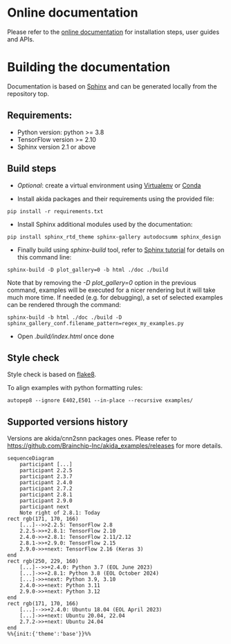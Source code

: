 # Online documentation
Please refer to the [online documentation](https://doc.brainchipinc.com/) for
installation steps, user guides and APIs.

# Building the documentation
Documentation is based on [Sphinx](https://www.sphinx-doc.org/en/master/) and
can be generated locally from the repository top.

## Requirements:
* Python version: python >= 3.8
* TensorFlow version >= 2.10
* Sphinx version 2.1 or above

## Build steps
* *Optional*: create a virtual environment using
[Virtualenv](https://virtualenv.pypa.io/en/latest/) or
[Conda](https://docs.conda.io/en/latest/)

* Install akida packages and their requirements using the provided file:
~~~~
pip install -r requirements.txt
~~~~

* Install Sphinx additional modules used by the documentation:
~~~~
pip install sphinx_rtd_theme sphinx-gallery autodocsumm sphinx_design
~~~~

* Finally build using *sphinx-build* tool, refer to
[Sphinx tutorial](https://matplotlib.org/sampledoc/) for details on this command
line:
~~~~
sphinx-build -D plot_gallery=0 -b html ./doc ./build
~~~~

Note that by removing the *-D plot_gallery=0* option in the previous command,
examples will be executed for a nicer rendering but it will take much more time.
If needed (e.g. for debugging), a set of selected examples can be rendered through the command:
~~~~
sphinx-build -b html ./doc ./build -D sphinx_gallery_conf.filename_pattern=regex_my_examples.py
~~~~

* Open *.build/index.html* once done

## Style check

Style check is based on [flake8](https://flake8.pycqa.org/en/latest/).

To align examples with python formatting rules:

```
autopep8 --ignore E402,E501 --in-place --recursive examples/
```

## Supported versions history
Versions are akida/cnn2snn packages ones. Please refer to https://github.com/Brainchip-Inc/akida_examples/releases for more details.

```mermaid
sequenceDiagram
    participant [...]
    participant 2.2.5
    participant 2.3.7
    participant 2.4.0
    participant 2.7.2
    participant 2.8.1
    participant 2.9.0
    participant next
    Note right of 2.8.1: Today
rect rgb(171, 170, 166)
    [...]-->>2.2.5: TensorFlow 2.8
    2.2.5->>+2.8.1: TensorFlow 2.10
    2.4.0->>+2.8.1: TensorFlow 2.11/2.12
    2.8.1->>+2.9.0: TensorFlow 2.15
    2.9.0->>+next: TensorFlow 2.16 (Keras 3)
end
rect rgb(250, 229, 160)
    [...]-->>+2.4.0: Python 3.7 (EOL June 2023)
    [...]->>+2.8.1: Python 3.8 (EOL October 2024)
    [...]->>+next: Python 3.9, 3.10
    2.4.0->>+next: Python 3.11
    2.9.0->>+next: Python 3.12
end
rect rgb(171, 170, 166)
    [...]-->>+2.4.0: Ubuntu 18.04 (EOL April 2023)
    [...]->>+next: Ubuntu 20.04, 22.04
    2.7.2->>+next: Ubuntu 24.04
end
%%{init:{'theme':'base'}}%%
```
